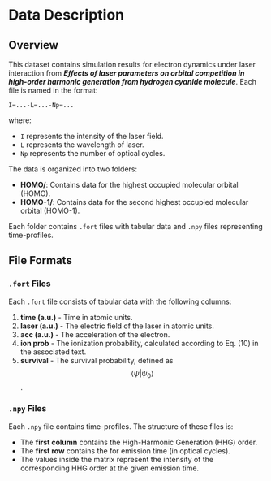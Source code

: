 # Data Description

## Overview
This dataset contains simulation results for electron dynamics under laser interaction from ***Effects of laser parameters on orbital competition in
high-order harmonic generation from hydrogen cyanide molecule***. Each file is named in the format:

```
I=...-L=...-Np=...
```

where:
- `I` represents the intensity of the laser field.
- `L` represents the wavelength of laser.
- `Np` represents the number of optical cycles.

The data is organized into two folders:
- **HOMO/**: Contains data for the highest occupied molecular orbital (HOMO).
- **HOMO-1/**: Contains data for the second highest occupied molecular orbital (HOMO-1).

Each folder contains `.fort` files with tabular data and `.npy` files representing time-profiles.

## File Formats
### `.fort` Files
Each `.fort` file consists of tabular data with the following columns:

1. **time (a.u.)** - Time in atomic units.
2. **laser (a.u.)** - The electric field of the laser in atomic units.
3. **acc (a.u.)** - The acceleration of the electron.
4. **ion prob** - The ionization probability, calculated according to Eq. (10) in the associated text.
5. **survival** - The survival probability, defined as $$\langle \psi | \psi_0 \rangle$$.

### `.npy` Files
Each `.npy` file contains time-profiles. The structure of these files is:
- The **first column** contains the High-Harmonic Generation (HHG) order.
- The **first row** contains the for emission time (in optical cycles).
- The values inside the matrix represent the intensity of the corresponding HHG order at the given emission time.
